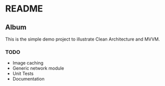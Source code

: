 # README #

## Album ##

This is the simple demo project to illustrate Clean Architecture and MVVM.

### TODO ###

* Image caching 
* Generic network module 
* Unit Tests
* Documentation 

